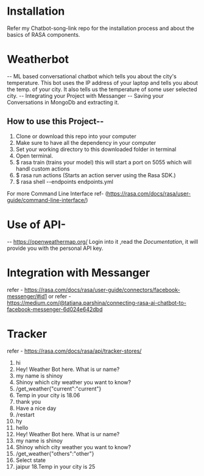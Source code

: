 # Installation
Refer my Chatbot-song-link repo for the installation process and about the basics of RASA components.

# Weatherbot
-- ML based conversational chatbot which tells you about the city's temperature. This bot uses the IP address of your laptop and tells you about the temp. of your city. It also tells us the temperature of some user selected city.
-- Integrating your Project with Messanger
-- Saving your Conversations in MongoDb and extracting it. 


## How to use this Project--
1. Clone or download this repo into your computer
2. Make sure to have all the dependency in your computer
3. Set your working directory to this downloaded folder in terminal
4. Open terminal.
5. $ rasa train (trains your model) this will start a port on 5055 which will handl custom actions
6. $ rasa run actions (Starts an action server using the Rasa SDK.)
7. $ rasa shell --endpoints endpoints.yml

For more Command Line Interface ref- (https://rasa.com/docs/rasa/user-guide/command-line-interface/)

# Use of API-
-- https://openweathermap.org/ 
Login into it ,read the *Documentation*, it will provide you with the personal API key.

# Integration with Messanger
refer - https://rasa.com/docs/rasa/user-guide/connectors/facebook-messenger/#id1
or
refer - https://medium.com/@tatiana.parshina/connecting-rasa-ai-chatbot-to-facebook-messenger-6d024e642dbd

# Tracker
refer - https://rasa.com/docs/rasa/api/tracker-stores/

1. hi
2. Hey! Weather Bot here. What is ur name?
3. my name is shinoy
4. Shinoy which city weather you want to know?
5. /get_weather{"current":"current"}
6. Temp in your city is 18.06
7. thank you
8. Have a nice day
9. /restart
10. hy
11. hello
12. Hey! Weather Bot here. What is ur name?
13. my name is shinoy
14. Shinoy which city weather you want to know?
15. /get_weather{"others":"other"}
16. Select state
17. jaipur
18.Temp in your city is 25
